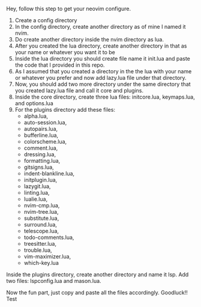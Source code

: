 Hey, follow this step to get your neovim configure.

1) Create a config directory
2) In the config directory, create another directory as of mine I named it nvim.
3) Do create another directory inside the nvim directory as lua.
4) After you created the lua directory, create another directory in that as your name or whatever you want it to be
5) Inside the lua directory you should create file name it init.lua and paste the code that I provided in this repo.
6) As I assumed that you created a directory in the the lua with your name or whatever you prefer and now add lazy.lua file under that directory.
7) Now, you should add two more directory under the same directory that you created lazy.lua file and call it core and plugins.
8) Inside the core directory, create three lua files: initcore.lua, keymaps.lua, and options.lua
9) For the plugins directory add these files:
   - alpha.lua,
   - auto-session.lua,
   - autopairs.lua,
   - bufferline.lua,
   - colorscheme.lua,
   -  comment.lua,
   -  dressing.lua,
   -  formatting.lua,
   -  gitsigns.lua,
   -  indent-blankline.lua,
   -  initplugin.lua,
   -  lazygit.lua,
   -  linting.lua,
   -  lualie.lua,
   -  nvim-cmp.lua,
   -  nvim-tree.lua,
   -   substitute.lua,
   -   surround.lua,
   -   telescope.lua,
   -   todo-comments.lua,
   -   treesitter.lua,
   -   trouble.lua,
   -   vim-maximizer.lua,
   -   which-key.lua

  Inside the plugins directory, create another directory and name it lsp.
  Add two files: lspconfig.lua and mason.lua.

  Now the fun part, just copy and paste all the files accordingly. Goodluck!!
  Test
  
